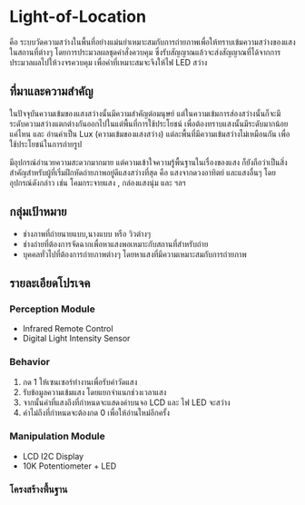 # Light-of-Location
คือ ระบบวัดความสว่างในพื้นที่อย่างแม่นยำเหมาะสมกับการถ่ายภาพเพื่อให้ทราบเข้มความสว่างของแสงในสถานที่ต่างๆ โดยการประมวลผลชุดคำสั่งควบคุม ซึ่งรับสัญญาณแล้วจะส่งสัญญาณที่ได้จากการประมวลผลไปให้วงจรควบคุม เพื่อค่าที่เหมาะสมจะจึงให้ไฟ LED สว่าง


## ที่มาและความสำคัญ
ในปัจจุบันความเข้มของแสงสว่างนั้นมีความสำคัญต่อมนุษย์ แต่ในความเข้มการส่องสว่างนั้นก็จะมีระดับความสว่างแตกต่างกันออกไปในแต่พื้นที่การใช้ประโยชน์ เพื่อต้องทราบแสงนั้นมีระดับมากน้อยแค่ไหน และ อ่านค่าเป็น Lux (ความเข้มของแสงสว่าง) แต่ละพื้นที่มีความเข้มสว่างไม่เหมือนกัน เพื่อใช้ประโยชน์ในการถ่ายรูป


มีอุปกรณ์อํานวยความสะดวกมากมาย แต่ความเข้าใจความรู้พื้นฐานในเรื่องของแสง ก็ยังถือว่าเป็นสิ่งสำคัญสำหรับผู้ที่เริ่มฝึกหัดถ่ายภาพอยู่ดีแสงสว่างที่สุด คือ แสงจากดวงอาทิตย์ และแสงอื่นๆ 
โดยอุปกรณ์ดังกล่าว เช่น โคมกระจายแสง , กล่องแสงนุ่ม และ ฯลฯ


## กลุ่มเป้าหมาย
+ ช่างภาพที่ถ่ายนายแบบ,นางแบบ หรือ วิวต่างๆ 
+ ช่างถ่ายที่ต้องการจัดฉากเพื่อหาแสงพอเหมาะกับสถานที่สำหรับถ่าย
+ บุคคลทั่วไปที่ต้องการถ่ายภาพต่างๆ โดยหาแสงที่มีความเหมาะสมกับการถ่ายภาพ

## รายละเอียดโปรเจค 

### Perception Module
- Infrared Remote Control
- Digital Light Intensity Sensor

### Behavior
1. กด 1 ให้เซนเซอร์ทำงานเพื่อรับค่าวัดแสง
2. รับข้อมูลความเข้มแสง โดยแยกจำแนกช่วงเวลาแสง
3. จากนั้นค่าที่แสงถึงที่กำหนดจะแสดงค่าบนจอ LCD และ ไฟ LED จะสว่าง
4. ค่าไม่ถึงที่กำหนดจะต้องกด 0 เพื่อให้อ่านใหม่อีกครั้ง

### Manipulation Module
- LCD I2C Display
- 10K Potentiometer + LED

### โครงสร้างพื้นฐาน
